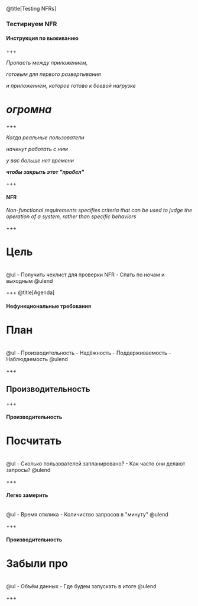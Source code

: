 @title[Testing NFRs]
### Тестириуем NFR
#### Инструкция по выживанию

+++

_Пропасть между приложением,_

_готовым для первого развертывания_

_и приложением, которое готово к боевой нагрузке_

# _огромна_

+++

_Когда реальные пользователи_

_начинут работать с ним_

_у вас больше нет времени_

_**чтобы закрыть этот "пробел"**_

+++
#### NFR
_Non-functional requirements specifies criteria that can be used to judge the operation of a system, rather than specific behaviors_

+++
# Цель
<br>
@ul
- Получить чеклист для проверки NFR
- Спать по ночам и выходным
@ulend

+++
@title[Agenda]
#### Нефункциональные требования
# План
<br>
@ul
- Производительность
- Надёжность
- Поддерживаемость
- Наблюдаемость
@ulend

+++
## Производительность

+++
#### Производительность
# Посчитать
<br>
@ul
- Сколько пользователей запланировано?
- Как часто они делают запросы?
@ulend

+++
#### Легко замерить
<br>
@ul
- Время отклика
- Количиство запросов в "минуту"
@ulend

+++
#### Производительность
# Забыли про
<br>
@ul
- Объём данных
- Где будем запускать в итоге
@ulend

+++

